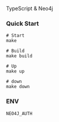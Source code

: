 TypeScript & Neo4j

### Quick Start

```
# Start
make

# Build
make build

# Up
make up

# down
make down
```
### ENV

```
NEO4J_AUTH
```